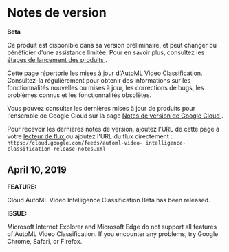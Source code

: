 #  Notes de version

**Beta**

Ce produit est disponible dans sa version préliminaire, et peut changer ou
bénéficier d'une assistance limitée. Pour en savoir plus, consultez les [
étapes de lancement des produits
](https://cloud.google.com/products?hl=fr#product-launch-stages) .

Cette page répertorie les mises à jour d'AutoML Video Classification.
Consultez-la régulièrement pour obtenir des informations sur les
fonctionnalités nouvelles ou mises à jour, les corrections de bugs, les
problèmes connus et les fonctionnalités obsolètes.

Vous pouvez consulter les dernières mises à jour de produits pour l'ensemble
de Google Cloud sur la page [ Notes de version de Google Cloud
](https://cloud.google.com/release-notes?hl=fr) .

Pour recevoir les dernières notes de version, ajoutez l'URL de cette page à
votre [ lecteur de flux
](https://wikipedia.org/wiki/Comparison_of_feed_aggregators) ou ajoutez l'URL
du flux directement : ` https://cloud.google.com/feeds/automl-video-
intelligence-classification-release-notes.xml `

##  April 10, 2019

**FEATURE:**

Cloud AutoML Video Intelligence Classification Beta has been released.

**ISSUE:**

Microsoft Internet Explorer and Microsoft Edge do not support all features of
AutoML Video Classification. If you encounter any problems, try Google Chrome,
Safari, or Firefox.

